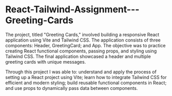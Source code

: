 # React-Tailwind-Assignment---Greeting-Cards
The project, titled "Greeting Cards," involved building a responsive React application using Vite and Tailwind CSS. The application consists of three components:
Header, GreetingCard; and App.
The objective was to practice creating React functional components, passing props, and styling using Tailwind CSS. The final application showcased a header and multiple greeting cards with unique messages.

Through this project I was able to: understand and apply the process of setting up a React project using Vite; learn how to integrate Tailwind CSS for efficient and modern styling; build reusable functional components in React; and use props to dynamically pass data between components.
